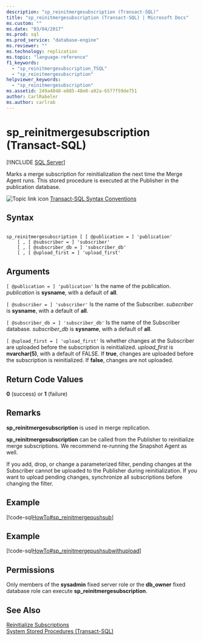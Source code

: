 ```yaml
---
description: "sp_reinitmergesubscription (Transact-SQL)"
title: "sp_reinitmergesubscription (Transact-SQL) | Microsoft Docs"
ms.custom: ""
ms.date: "03/04/2017"
ms.prod: sql
ms.prod_service: "database-engine"
ms.reviewer: ""
ms.technology: replication
ms.topic: "language-reference"
f1_keywords: 
  - "sp_reinitmergesubscription_TSQL"
  - "sp_reinitmergesubscription"
helpviewer_keywords: 
  - "sp_reinitmergesubscription"
ms.assetid: 249a4048-e885-48e0-a92a-6577f59de751
author: CarlRabeler
ms.author: carlrab
---
```

# sp_reinitmergesubscription (Transact-SQL)
[!INCLUDE [SQL Server](../../includes/applies-to-version/sqlserver.md)]

  Marks a merge subscription for reinitialization the next time the Merge Agent runs. This stored procedure is executed at the Publisher in the publication database.  
  
 ![Topic link icon](../../database-engine/configure-windows/media/topic-link.gif "Topic link icon") [Transact-SQL Syntax Conventions](../../t-sql/language-elements/transact-sql-syntax-conventions-transact-sql.md)  
  
## Syntax  
  
```  
  
sp_reinitmergesubscription [ [ @publication = ] 'publication'  
    [ , [ @subscriber = ] 'subscriber'  
    [ , [ @subscriber_db = ] 'subscriber_db'  
    [ , [ @upload_first = ] 'upload_first'  
```  
  
## Arguments  
`[ @publication = ] 'publication'`
 Is the name of the publication. *publication* is **sysname**, with a default of **all**.  
  
`[ @subscriber = ] 'subscriber'`
 Is the name of the Subscriber. *subscriber* is **sysname**, with a default of **all**.  
  
`[ @subscriber_db = ] 'subscriber_db'`
 Is the name of the Subscriber database. *subscriber_db* is **sysname**, with a default of **all**.  
  
`[ @upload_first = ] 'upload_first'`
 Is whether changes at the Subscriber are uploaded before the subscription is reinitialized. *upload_first* is **nvarchar(5)**, with a default of FALSE. If **true**, changes are uploaded before the subscription is reinitialized. If **false**, changes are not uploaded.  
  
## Return Code Values  
 **0** (success) or **1** (failure)  
  
## Remarks  
 **sp_reinitmergesubscription** is used in merge replication.  
  
 **sp_reinitmergesubscription** can be called from the Publisher to reinitialize merge subscriptions. We recommend re-running the Snapshot Agent as well.  
  
 If you add, drop, or change a parameterized filter, pending changes at the Subscriber cannot be uploaded to the Publisher during reinitialization. If you want to upload pending changes, synchronize all subscriptions before changing the filter.  
  
## Example  
 [!code-sql[HowTo#sp_reinitmergepushsub](../../relational-databases/replication/codesnippet/tsql/sp-reinitmergesubscripti_1.sql)]  
  
## Example  
 [!code-sql[HowTo#sp_reinitmergepushsubwithupload](../../relational-databases/replication/codesnippet/tsql/sp-reinitmergesubscripti_2.sql)]  
  
## Permissions  
 Only members of the **sysadmin** fixed server role or the **db_owner** fixed database role can execute **sp_reinitmergesubscription**.  
  
## See Also  
 [Reinitialize Subscriptions](../../relational-databases/replication/reinitialize-subscriptions.md)   
 [System Stored Procedures &#40;Transact-SQL&#41;](../../relational-databases/system-stored-procedures/system-stored-procedures-transact-sql.md)  
  
  

